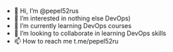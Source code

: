 - 👋 Hi, I’m @pepel52rus
- 👀 I’m interested in nothing else DevOps)
- 🌱 I’m currently learning DevOps courses
- 💞️ I’m looking to collaborate in learning DevOps skills
- 📫 How to reach me t.me/pepel52ru

<!---
pepel52rus/pepel52rus is a ✨ special ✨ repository because its `README.md` (this file) appears on your GitHub profile.
You can click the Preview link to take a look at your changes.
--->
